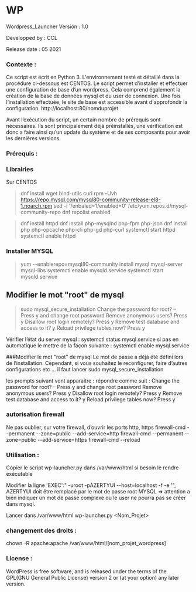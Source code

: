 # WP

Wordpress_Launcher
Version : 1.0

Developped by : CCL

Release date : 05 2021

### Contexte :
Ce script est écrit en Python 3.
L'environnement testé et détaillé dans la procédure ci-dessous est CENTOS.
Le script permet d’installer et effectuer une configuration de base d’un wordpress.
Cela comprend également la création de la base de données mysql et du user de connexion.
Une fois l’installation effectuée, le site de base est accessible avant d'approfondir la configuration.
http://localhost:80/nomduprojet

Avant l’exécution du script, un certain nombre de prérequis sont nécessaires. Ils sont principalement déjà préinstallés, une vérification est donc a faire ainsi qu’un update du système et de ses composants pour avoir les dernières versions.

### Prérequis :

### Librairies
Sur CENTOS
>dnf install wget bind-utils curl
>rpm -Uvh https://repo.mysql.com/mysql80-community-release-el8-1.noarch.rpm
>sed -i '/enbaled=1/enabled=0' /etc/yum.repos.d/mysql-community-repo
>dnf repolist enabled

>dnf install httpd 
>dnf install php-mysqlnd php-fpm php-json
>dnf install php php-opcache php-cli php-gd php-curl
>systemctl start httpd
>systemctl enable httpd


### Installer MYSQL

>yum --enablerepo=mysql80-community install mysql mysql-server mysql-libs
>systemctl enable mysqld.service
>systemctl start mysqld.service
  ## Modifier le mot "root" de mysql
>sudo mysql_secure_installation
Change the password for root? – Press y and change root password
Remove anonymous users? Press y
Disallow root login remotely? Press y
Remove test database and access to it? y
Reload privilege tables now? Press y

Vérifier l’état du server mysql :
systemctl status mysql.service
si pas en automatique le mettre de la façon suivante :
systemctl enable mysql.service

###Modifier le mot "root" de mysql
Le mot de passe a déjà été défini lors de l’installation. Cependant, si vous souhaitez le reconfigurer, faire d’autres configurations etc … il faut lancer
sudo mysql_secure_installation

les prompts suivant vont apparaitre :
répondre comme suit :
Change the password for root? – Press y and change root password
Remove anonymous users? Press y
Disallow root login remotely? Press y
Remove test database and access to it? y
Reload privilege tables now? Press y

### autorisation firewall
Ne pas oublier, sur votre firewall, d’ouvrir les ports http, https
firewall-cmd --permanent --zone=public --add-service=http
firewall-cmd --permanent --zone=public --add-service=https
firewall-cmd --reload

### Utilisation :
Copier le script wp-launcher.py dans /var/www/html
si besoin le rendre éxécutable

Modifier la ligne 
'EXEC':" -uroot -pAZERTYUI --host=localhost -f -e '",
AZERTYUI doit être remplacé par le mot de passe root MYSQL => attention a bien indiquer un mot de passe complexe ou le user ne pourra pas se créer dans mysql.

Lancer dans /var/www/html
wp-launcher.py <Nom_Projet> <Password> <VotreMail>

### changement des droits :
chown -R apache:apache /var/www/html/[nom_projet_wordpress]

### License :
WordPress is free software, and is released under the terms of the GPL(GNU General Public License) version 2 or (at your option) any later version. 

